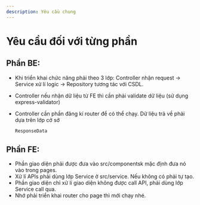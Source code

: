 ```yaml
---
description: Yêu cầu chung
---
```


# Yêu cầu đối với từng phần

## Phần BE:&#x20;

* Khi triển khai chức năng phải theo 3 lớp: Controller nhận request -> Service xử lí logic -> Repository tương tác với CSDL.
* Controller nếu nhận dữ liệu từ FE thì cần phải validate dữ liệu (sử dụng express-validator)
*   Controller cần phần đăng kí router để có thể chạy. Dữ liệu trả về phải dựa trên lớp cở sở&#x20;

    ```typescript
    ResponseData
    ```

## Phần FE:

* Phần giao diện phải được đưa vào src/componentsk mặc định đưa nó vào trong pages.
* Xử lí APIs phải dùng lớp Service ở src/service. Nếu không có phải tự tạo.
* Phần giao diện chỉ xử lí giao diện không được call API, phải dùng lớp Service call qua.
* Nhớ phải triển khai router cho page thì mới chạy nhé.

